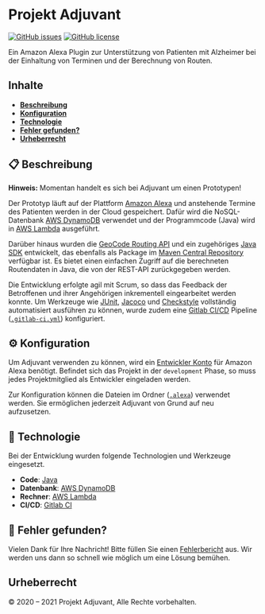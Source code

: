 # Projekt Adjuvant

[![GitHub issues](https://img.shields.io/github/issues/projekt-adjuvant/adjuvant)](https://github.com/projekt-adjuvant/adjuvant/issues)
[![GitHub license](https://img.shields.io/github/license/projekt-adjuvant/adjuvant)](https://github.com/projekt-adjuvant/adjuvant)

Ein Amazon Alexa Plugin zur Unterstützung von Patienten mit Alzheimer bei der Einhaltung von Terminen und der Berechnung von Routen.

## Inhalte

- [**Beschreibung**](#-beschreibung)
- [**Konfiguration**](#-konfiguration)
- [**Technologie**](#-technologie)
- [**Fehler gefunden?**](#-fehler-gefunden)
- [**Urheberrecht**](#urheberrecht)

## 📋 Beschreibung

**Hinweis:** Momentan handelt es sich bei Adjuvant um einen Prototypen!

Der Prototyp läuft auf der Plattform [Amazon Alexa](https://developer.amazon.com/alexa) und anstehende Termine des Patienten werden in der Cloud gespeichert. Dafür wird die NoSQL-Datenbank [AWS DynamoDB](https://www.aws.com/dynamodb) verwendet und der Programmcode (Java) wird in [AWS Lambda](https://www.aws.com/lambda) ausgeführt.

Darüber hinaus wurden die [GeoCode Routing API](https://geocode.dev.stefan.zone/github) und ein zugehöriges [Java SDK](https://geocode.dev.stefan.zone/java/sdk) entwickelt, das ebenfalls als Package im [Maven Central Repository](https://search.maven.org/artifact/zone.stefan.dev/geocode/1.0.1/jar) verfügbar ist. Es bietet einen einfachen Zugriff auf die berechneten Routendaten in Java, die von der REST-API zurückgegeben werden.

Die Entwicklung erfolgte agil mit Scrum, so dass das Feedback der Betroffenen und ihrer Angehörigen inkrementell eingearbeitet werden konnte. Um Werkzeuge wie [JUnit](https://junit.org/), [Jacoco](https://www.jacoco.org/jacoco/) und [Checkstyle](https://checkstyle.org/) vollständig automatisiert ausführen zu können, wurde zudem eine [Gitlab CI/CD](https://docs.gitlab.com/ee/ci/) Pipeline ([`.gitlab-ci.yml`](../../blob/main/.gitlab-ci.yml)) konfiguriert.

## ⚙️ Konfiguration

Um Adjuvant verwenden zu können, wird ein [Entwickler Konto](https://developer.amazon.com/alexa/console/signin) für Amazon Alexa benötigt. Befindet sich das Projekt in der `development` Phase, so muss jedes Projektmitglied als Entwickler eingeladen werden.

Zur Konfiguration können die Dateien im Ordner ([`.alexa`](../../blob/main/.alexa)) verwendet werden. Sie ermöglichen jederzeit Adjuvant von Grund auf neu aufzusetzen.

## 🔨 Technologie

Bei der Entwicklung wurden folgende Technologien und Werkzeuge eingesetzt.

- **Code**: [Java](https://www.java.com)
- **Datenbank**: [AWS DynamoDB](https://www.aws.com/dynamodb)
- **Rechner**: [AWS Lambda](https://www.aws.com/lambda)
- **CI/CD**: [Gitlab CI](https://docs.gitlab.com/ee/ci/)

## 👷‍ Fehler gefunden?

Vielen Dank für Ihre Nachricht! Bitte füllen Sie einen [Fehlerbericht](../../issues/new?assignees=&labels=&template=bug_report.yaml&title=) aus. Wir werden uns dann so schnell wie möglich um eine Lösung bemühen.

## Urheberrecht

&copy; 2020 – 2021 Projekt Adjuvant, Alle Rechte vorbehalten.
